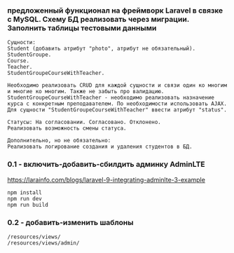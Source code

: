 ### предложенный функционал на фреймворк Laravel в связке с MySQL. Схему БД реализовать через миграции. Заполнить таблицы тестовыми данными
```
Сущности:
Student (добавить атрибут "photo", атрибут не обязательный).
StudentGroupe.
Course.
Teacher.
StudentGroupeCourseWithTeacher.

Необходимо реализовать CRUD для каждой сущности и связи один ко многим и многие ко многим. Также не забыть про валидацию.
StudentGroupeCourseWithTeacher - необходимо реализовать назначение курса с конкретным преподавателем. По необходимости использовать AJAX.
Для сущности "StudentGroupeCourseWithTeacher" ввести атрибут "status".
 
Статусы: На согласовании. Согласовано. Отклонено.
Реализовать возможность смены статуса.

Дополнительно, но не обязательно:
Реализовать логирование создания и удаления студентов в БД.
```

### 0.1 - включить-добавить-сбилдить админку AdminLTE
https://larainfo.com/blogs/laravel-9-integrating-adminlte-3-example
```
npm install 
npm run dev
npm run build
```

### 0.2 - добавить-изменить шаблоны
```
/resources/views/
/resources/views/admin/
```



